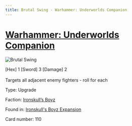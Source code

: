 ```yaml
---
title: Brutal Swing - Warhammer: Underworlds Companion
---
```


# [Warhammer: Underworlds Companion](https://guidokessels.github.io/wh-underworlds)

  

![Brutal Swing](https://warhammerunderworlds.com/wp-content/uploads/sites/6/2017/12/110_ENG-Brutal-Swing.png)

<div class="whu-weapon">[Hex] 1 [Sword] 3 [Damage] 2</div><br /> Targets all adjacent enemy fighters - roll for each

Type: Upgrade

Faction: [Ironskull’s Boyz](https://guidokessels.github.io/wh-underworlds/factions/ironskulls-boyz)

Found in: [Ironskull's Boyz Expansion](https://guidokessels.github.io/wh-underworlds/locations/ironskulls-boyz-expansion)

Card number: 110
